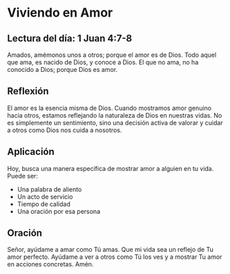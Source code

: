 # Viviendo en Amor

## Lectura del día: 1 Juan 4:7-8

Amados, amémonos unos a otros; porque el amor es de Dios. Todo aquel que ama, es nacido de Dios, y conoce a Dios. El que no ama, no ha conocido a Dios; porque Dios es amor.

## Reflexión

El amor es la esencia misma de Dios. Cuando mostramos amor genuino hacia otros, estamos reflejando la naturaleza de Dios en nuestras vidas. No es simplemente un sentimiento, sino una decisión activa de valorar y cuidar a otros como Dios nos cuida a nosotros.

## Aplicación

Hoy, busca una manera específica de mostrar amor a alguien en tu vida. Puede ser:

- Una palabra de aliento
- Un acto de servicio
- Tiempo de calidad
- Una oración por esa persona

## Oración

Señor, ayúdame a amar como Tú amas. Que mi vida sea un reflejo de Tu amor perfecto. Ayúdame a ver a otros como Tú los ves y a mostrar Tu amor en acciones concretas. Amén.
